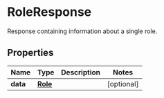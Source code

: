 # RoleResponse

Response containing information about a single role.

## Properties

| Name     | Type                | Description | Notes      |
| -------- | ------------------- | ----------- | ---------- |
| **data** | [**Role**](Role.md) |             | [optional] |

